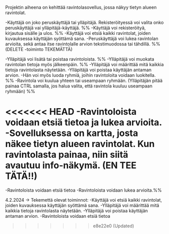 Projektin aiheena on kehittää ravintolasovellus, jossa näkyy tietyn alueen ravintolat. 


-Käyttäjä on joko peruskäyttäjä tai ylläpitäjä. Rekisteröityessä voi valita onko peruskäyttäjä vai ylläpitäjä-käyttäjä. %%
-Käyttäjä voi rekisteröityä, kirjautua sisälle ja ulos. %%
-Käyttäjä voi etsiä kaikki ravintolat, joiden kuvauksessa käyttäjän syöttämä sana.
-Peruskäyttäjä voi lukea ravintolan arvioita, sekä antaa itse ravintolalle arvion tekstimuodossa tai tähdillä. %% (DELETE -toiminto TEKEMÄTTÄ) 


-Ylläpitäjä voi lisätä tai poistaa ravintoloista. %%
-Ylläpitäjä voi muokata ravintolan tietoja myös jälkeenpäin. %%
-Ylläpitäjä voi määrittää mitä kaikkia tietoja ravintolasta näytetään. 
-Ylläpitäjä voi poistaa käyttäjän antaman arvion. 
-Hän voi myös luoda ryhmiä, joihin ravintoloita voidaan luokitella. %%
-Ravintola voi kuulua yhteen tai useampaan ryhmään. (Ylläpitäjän pitää painaa CTRL samalla, jos halua valita, että ravintola kuuluu useampaan ryhmään) %%


<<<<<<< HEAD
-Ravintoloista voidaan etsiä tietoa ja lukea arvioita.
-Sovelluksessa on kartta, josta näkee tietyn alueen ravintolat. Kun ravintolasta painaa, niin siitä avautuu info-näkymä. (EN TEE TÄTÄ!!)
=======
-Ravintoloista voidaan etsiä tietoa
-Ravintoloista voidaan lukea arvioita.%%



4.2.2024
-> Tekemettä olevat toiminnot: 
-Käyttäjä voi etsiä kaikki ravintolat, joiden kuvauksessa käyttäjän syöttämä sana. 
-Ylläpitäjä voi määrittää mitä kaikkia tietoja ravintolasta näytetään. 
-Ylläpitäjä voi poistaa käyttäjän antaman arvion. 
-Ravintoloista voidaan etsiä tietoa
>>>>>>> e8e22e0 (Updated)

